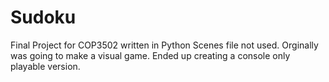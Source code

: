 # Sudoku
Final Project for COP3502 written in Python
Scenes file not used. 
Orginally was going to make a visual game. Ended up creating a console only playable version.
